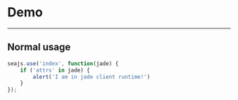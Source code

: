 # Demo

---

## Normal usage

````javascript
seajs.use('index', function(jade) {
    if ('attrs' in jade) {
        alert('I am in jade client runtime!')
    }
});
````
